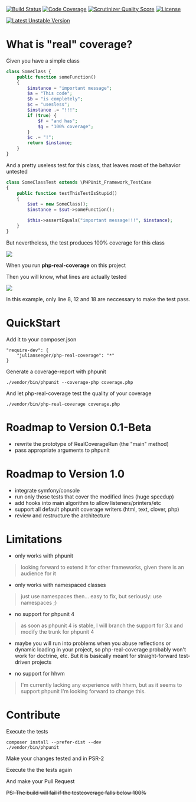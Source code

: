 [![Build Status](https://travis-ci.org/julianseeger/php-real-coverage.png?branch=master)](https://travis-ci.org/julianseeger/php-real-coverage)
[![Code Coverage](https://scrutinizer-ci.com/g/julianseeger/php-real-coverage/badges/coverage.png?s=1e024112911df161826d6270626cf409f00f8455)](https://scrutinizer-ci.com/g/julianseeger/php-real-coverage/)
[![Scrutinizer Quality Score](https://scrutinizer-ci.com/g/julianseeger/php-real-coverage/badges/quality-score.png?s=c0d591e596fc48b728b46654969d00cdcee9b3d8)](https://scrutinizer-ci.com/g/julianseeger/php-real-coverage/)
[![License](https://poser.pugx.org/julianseeger/php-real-coverage/license.png)](https://packagist.org/packages/julianseeger/php-real-coverage)

[![Latest Unstable Version](https://poser.pugx.org/julianseeger/php-real-coverage/v/unstable.png)](https://packagist.org/packages/julianseeger/php-real-coverage)

What is "real" coverage?
========================

Given you have a simple class
```php
class SomeClass {
    public function someFunction()
    {
        $instance = "important message";
        $a = "This code";
        $b = "is completely";
        $c = "usesless";
        $instance .= "!!!";
        if (true) {
            $f = "and has";
            $g = "100% coverage";
        }
        $c .= "!";
        return $instance;
    }
}
```

And a pretty useless test for this class, that leaves most of the behavior untested

```php
class SomeClassTest extends \PHPUnit_Framework_TestCase
{
    public function testThisTestIsStupid()
    {
        $sut = new SomeClass();
        $instance = $sut->someFunction();

        $this->assertEquals("important message!!!", $instance);
    }
}
```

But nevertheless, the test produces 100% coverage for this class

![](https://raw.github.com/julianseeger/php-real-coverage/master/readme-resources/unreal-coverage.png)

When you run **php-real-coverage** on this project

Then you will know, what lines are actually tested

![](https://raw.github.com/julianseeger/php-real-coverage/master/readme-resources/real-coverage.png)

In this example, only line 8, 12 and 18 are neccessary to make the test pass.

QuickStart
==========

Add it to your composer.json
```
"require-dev": {
    "julianseeger/php-real-coverage": "*"
}
```
Generate a coverage-report with phpunit
```
./vendor/bin/phpunit --coverage-php coverage.php
```
And let php-real-coverage test the quality of your coverage
```
./vendor/bin/php-real-coverage coverage.php
```

Roadmap to Version 0.1-Beta
===========================
* rewrite the prototype of RealCoverageRun (the "main" method)
* pass appropriate arguments to phpunit

Roadmap to Version 1.0
======================
* integrate symfony/console
* run only those tests that cover the modified lines (huge speedup)
* add hooks into main algorithm to allow listeners/printers/etc
* support all default phpunit coverage writers (html, text, clover, php)
* review and restructure the architecture

Limitations
===========
* only works with phpunit
> looking forward to extend it for other frameworks, given there is an audience for it

* only works with namespaced classes
> just use namespaces then... easy to fix, but seriously: use namespaces ;)

* no support for phpunit 4
> as soon as phpunit 4 is stable, I will branch the support for 3.x and modify the trunk for phpunit 4

* maybe you will run into problems when you abuse reflections or dynamic loading in your project, so php-real-coverage probably won't work for doctrine, etc. But it is basically meant for straight-forward test-driven projects

* no support for hhvm
> I'm currently lacking any experience with hhvm, but as it seems to support phpunit I'm looking forward to change this.

Contribute
==========

Execute the tests
```
composer install --prefer-dist --dev
./vendor/bin/phpunit
```

Make your changes tested and in PSR-2

Execute the the tests again

And make your Pull Request

~~PS: The build will fail if the testcoverage falls below 100%~~